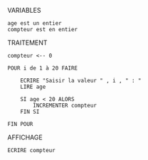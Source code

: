 ﻿VARIABLES

	age est un entier
	compteur est en entier

TRAITEMENT

	compteur <-- 0

	POUR i de 1 à 20 FAIRE

		ECRIRE "Saisir la valeur " , i , " : "
		LIRE age

		SI age < 20 ALORS
			INCREMENTER compteur
		FIN SI

	FIN POUR

AFFICHAGE

	ECRIRE compteur